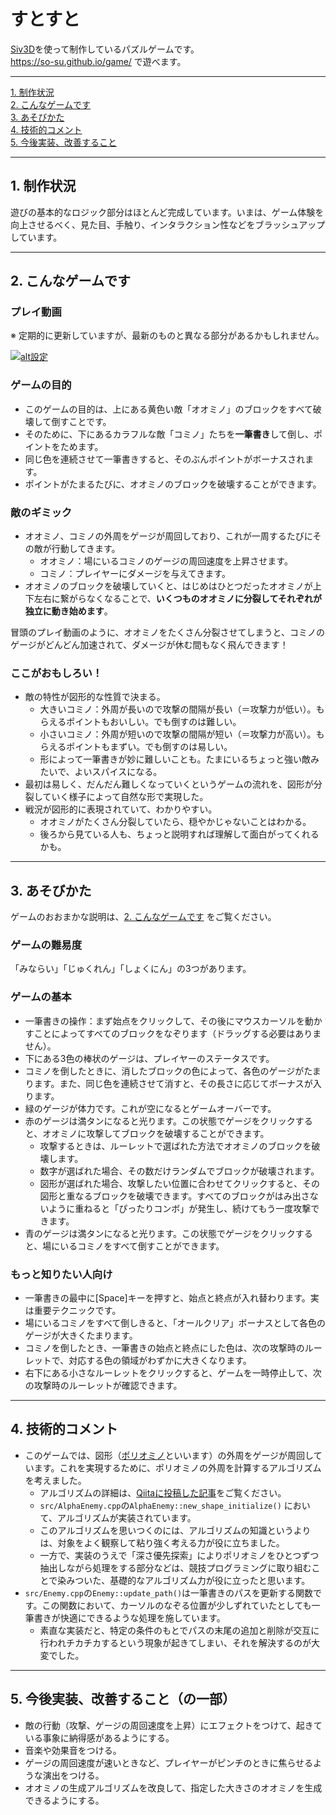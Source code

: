 # すとすと

[Siv3D](https://siv3d.github.io/ja-jp/)を使って制作しているパズルゲームです。  
https://so-su.github.io/game/ で遊べます。

 ___
[1. 制作状況](#anchor1)  
[2. こんなゲームです](#anchor2)  
[3. あそびかた](#anchor3)  
[4. 技術的コメント](#anchor4)  
[5. 今後実装、改善すること](#anchor5)  
___

<a id="anchor1"></a>

## 1. 制作状況
遊びの基本的なロジック部分はほとんど完成しています。いまは、ゲーム体験を向上させるべく、見た目、手触り、インタラクション性などをブラッシュアップしています。

___

<a id="anchor2"></a>

## 2. こんなゲームです
### プレイ動画
※ 定期的に更新していますが、最新のものと異なる部分があるかもしれません。

[![alt設定](http://img.youtube.com/vi/_RKoGQ85wCo/0.jpg)](https://www.youtube.com/watch?v=_RKoGQ85wCo)

### ゲームの目的
- このゲームの目的は、上にある黄色い敵「オオミノ」のブロックをすべて破壊して倒すことです。
- そのために、下にあるカラフルな敵「コミノ」たちを**一筆書き**して倒し、ポイントをためます。
- 同じ色を連続させて一筆書きすると、そのぶんポイントがボーナスされます。
- ポイントがたまるたびに、オオミノのブロックを破壊することができます。

### 敵のギミック
- オオミノ、コミノの外周をゲージが周回しており、これが一周するたびにその敵が行動してきます。
    - オオミノ：場にいるコミノのゲージの周回速度を上昇させます。
    - コミノ：プレイヤーにダメージを与えてきます。
- オオミノのブロックを破壊していくと、はじめはひとつだったオオミノが上下左右に繋がらなくなることで、**いくつものオオミノに分裂してそれぞれが独立に動き始めます**。

冒頭のプレイ動画のように、オオミノをたくさん分裂させてしまうと、コミノのゲージがどんどん加速されて、ダメージが休む間もなく飛んできます！

### ここがおもしろい！
- 敵の特性が図形的な性質で決まる。
    - 大きいコミノ：外周が長いので攻撃の間隔が長い（＝攻撃力が低い）。もらえるポイントもおいしい。でも倒すのは難しい。
    - 小さいコミノ：外周が短いので攻撃の間隔が短い（＝攻撃力が高い）。もらえるポイントもまずい。でも倒すのは易しい。
    - 形によって一筆書きが妙に難しいことも。たまにいるちょっと強い敵みたいで、よいスパイスになる。
- 最初は易しく、だんだん難しくなっていくというゲームの流れを、図形が分裂していく様子によって自然な形で実現した。
- 戦況が図形的に表現されていて、わかりやすい。
    - オオミノがたくさん分裂していたら、穏やかじゃないことはわかる。
    - 後ろから見ている人も、ちょっと説明すれば理解して面白がってくれるかも。

<a id="anchor3"></a>

___

## 3. あそびかた
ゲームのおおまかな説明は、[2. こんなゲームです](#anchor2) をご覧ください。

### ゲームの難易度
「みならい」「じゅくれん」「しょくにん」の3つがあります。

### ゲームの基本
- 一筆書きの操作：まず始点をクリックして、その後にマウスカーソルを動かすことによってすべてのブロックをなぞります（ドラッグする必要はありません）。
- 下にある3色の棒状のゲージは、プレイヤーのステータスです。
- コミノを倒したときに、消したブロックの色によって、各色のゲージがたまります。また、同じ色を連続させて消すと、その長さに応じてボーナスが入ります。
- 緑のゲージが体力です。これが空になるとゲームオーバーです。
- 赤のゲージは満タンになると光ります。この状態でゲージをクリックすると、オオミノに攻撃してブロックを破壊することができます。
    - 攻撃するときは、ルーレットで選ばれた方法でオオミノのブロックを破壊します。
    - 数字が選ばれた場合、その数だけランダムでブロックが破壊されます。
    - 図形が選ばれた場合、攻撃したい位置に合わせてクリックすると、その図形と重なるブロックを破壊できます。すべてのブロックがはみ出さないように重ねると「ぴったりコンボ」が発生し、続けてもう一度攻撃できます。
- 青のゲージは満タンになると光ります。この状態でゲージをクリックすると、場にいるコミノをすべて倒すことができます。

### もっと知りたい人向け
- 一筆書きの最中に[Space]キーを押すと、始点と終点が入れ替わります。実は重要テクニックです。
- 場にいるコミノをすべて倒しきると、「オールクリア」ボーナスとして各色のゲージが大きくたまります。
- コミノを倒したとき、一筆書きの始点と終点にした色は、次の攻撃時のルーレットで、対応する色の領域がわずかに大きくなります。
- 右下にある小さなルーレットをクリックすると、ゲームを一時停止して、次の攻撃時のルーレットが確認できます。

<a id="anchor4"></a>

___

## 4. 技術的コメント
- このゲームでは、図形（[ポリオミノ](https://ja.wikipedia.org/wiki/ポリオミノ)といいます）の外周をゲージが周回しています。これを実現するために、ポリオミノの外周を計算するアルゴリズムを考えました。
    - アルゴリズムの詳細は、[Qiitaに投稿した記事](https://qiita.com/koikuchisauce/items/c3e2e577a144774505b5)をご覧ください。
    - `src/AlphaEnemy.cpp`の`AlphaEnemy::new_shape_initialize()` において、アルゴリズムが実装されています。
    - このアルゴリズムを思いつくのには、アルゴリズムの知識というよりは、対象をよく観察して粘り強く考える力が役に立ちました。
    - 一方で、実装のうえで「深さ優先探索」によりポリオミノをひとつずつ抽出しながら処理をする部分などは、競技プログラミングに取り組むことで染みついた、基礎的なアルゴリズム力が役に立ったと思います。
- `src/Enemy.cpp`の`Enemy::update_path()`は一筆書きのパスを更新する関数です。この関数において、カーソルのなぞる位置が少しずれていたとしても一筆書きが快適にできるような処理を施しています。
    - 素直な実装だと、特定の条件のもとでパスの末尾の追加と削除が交互に行われチカチカするという現象が起きてしまい、それを解決するのが大変でした。

<a id="anchor5"></a>

___

## 5. 今後実装、改善すること（の一部）
- 敵の行動（攻撃、ゲージの周回速度を上昇）にエフェクトをつけて、起きている事象に納得感があるようにする。
- 音楽や効果音をつける。
- ゲージの周回速度が速いときなど、プレイヤーがピンチのときに焦らせるような演出をつける。
- オオミノの生成アルゴリズムを改良して、指定した大きさのオオミノを生成できるようにする。